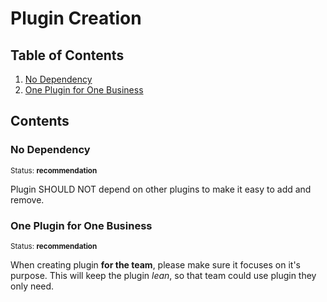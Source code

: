 # Plugin Creation

## Table of Contents

  1. [No Dependency](#no-dependency)
  2. [One Plugin for One Business](#one-plugin-for-one-business)


## Contents

### No Dependency

<sup>Status: **recommendation**</sup>

Plugin SHOULD NOT depend on other plugins to make it easy to add and remove.

### One Plugin for One Business

<sup>Status: **recommendation**</sup>

When creating plugin **for the team**, please make sure it focuses on it's purpose. This will keep the plugin *lean*, so that team could use plugin they only need.
